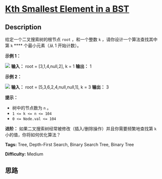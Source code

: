 # [Kth Smallest Element in a BST][title]

## Description

给定一个二叉搜索树的根节点 `root` ，和一个整数 `k` ，请你设计一个算法查找其中第 `k` **** 个最小元素（从 1 开始计数）。

**示例 1：**

![](https://assets.leetcode.com/uploads/2021/01/28/kthtree1.jpg)
            **输入：** root = [3,1,4,null,2], k = 1    **输出：** 1    

**示例 2：**

![](https://assets.leetcode.com/uploads/2021/01/28/kthtree2.jpg)
            **输入：** root = [5,3,6,2,4,null,null,1], k = 3    **输出：** 3    

**提示：**

  * 树中的节点数为 `n` 。
  * `1 <= k <= n <= 104`
  * `0 <= Node.val <= 104`

**进阶：** 如果二叉搜索树经常被修改（插入/删除操作）并且你需要频繁地查找第 `k` 小的值，你将如何优化算法？


**Tags:** Tree, Depth-First Search, Binary Search Tree, Binary Tree

**Difficulty:** Medium

## 思路

[title]: https://leetcode-cn.com/problems/kth-smallest-element-in-a-bst
